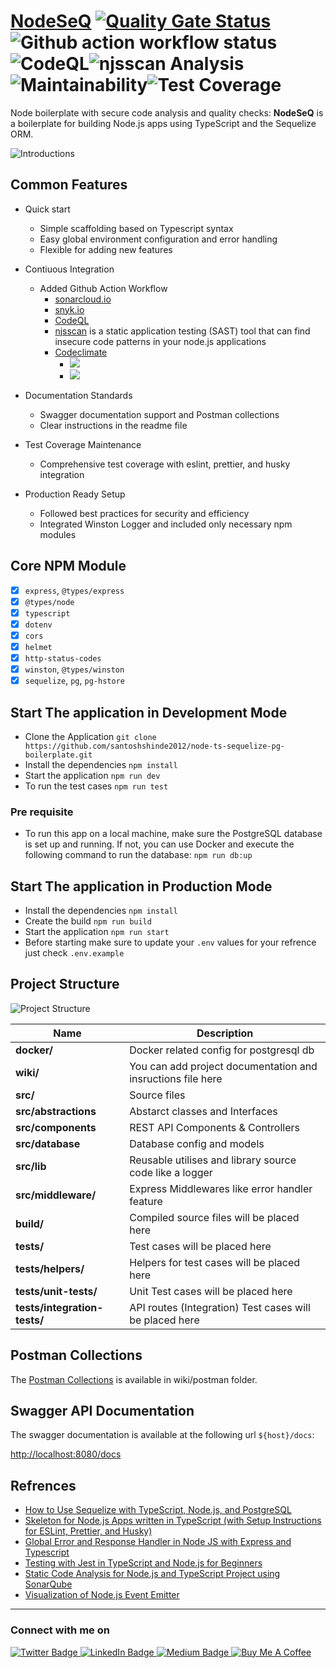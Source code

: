 # [NodeSeQ](https://blog.santoshshinde.com/how-to-use-sequelize-with-typescript-node-js-and-postgresql-c6ff58a3af76)  [![Quality Gate Status](https://sonarcloud.io/api/project_badges/measure?project=santoshshinde2012_node-ts-sequelize-pg-boilerplate&metric=alert_status)](https://sonarcloud.io/summary/new_code?id=santoshshinde2012_node-ts-sequelize-pg-boilerplate)![Github action workflow status](https://github.com/santoshshinde2012/node-ts-sequelize-pg-boilerplate/actions/workflows/ci.yml/badge.svg?branch=main)![CodeQL](https://github.com/santoshshinde2012/node-ts-sequelize-pg-boilerplate/actions/workflows/codeql-analysis.yml/badge.svg?branch=main)![njsscan Analysis](https://github.com/santoshshinde2012/node-ts-sequelize-pg-boilerplate/actions/workflows/njsscan.yml/badge.svg?branch=main)![Maintainability](https://api.codeclimate.com/v1/badges/ad13a11cffa2421a8220/maintainability)![Test Coverage](https://api.codeclimate.com/v1/badges/ad13a11cffa2421a8220/test_coverage)

Node boilerplate with secure code analysis and quality checks: **NodeSeQ** is a boilerplate for building Node.js apps using TypeScript and the Sequelize ORM.

![Introductions](https://i.ibb.co/jznhfjw/nodejs-pg.png)

## Common Features

- Quick start
    - Simple scaffolding based on Typescript syntax
    - Easy global environment configuration and error handling
    - Flexible for adding new features

- Contiuous Integration
    - Added Github Action Workflow
        - [sonarcloud.io](https://sonarcloud.io/summary/new_code?id=santoshshinde2012_node-ts-sequelize-pg-boilerplate)
        - [snyk.io](https://app.snyk.io/org/santoshshinde2012/project/ab175098-8886-4b72-bb5f-dce28d098fc0)
        - [CodeQL](https://codeql.github.com/)
        - [njsscan](https://opensecurity.in/#engineering) is a static application testing (SAST) tool that can find insecure code patterns in your node.js applications
        - [Codeclimate](https://codeclimate.com/)
          - <a href="https://codeclimate.com/github/santoshshinde2012/node-ts-sequelize-pg-boilerplate/maintainability"><img src="https://api.codeclimate.com/v1/badges/ad13a11cffa2421a8220/maintainability" /></a>
          - <a href="https://codeclimate.com/github/santoshshinde2012/node-ts-sequelize-pg-boilerplate/test_coverage"><img src="https://api.codeclimate.com/v1/badges/ad13a11cffa2421a8220/test_coverage" /></a>

- Documentation Standards
    - Swagger documentation support and Postman collections
    - Clear instructions in the readme file

- Test Coverage Maintenance
    - Comprehensive test coverage with eslint, prettier, and husky integration

- Production Ready Setup 
    - Followed best practices for security and efficiency
    - Integrated Winston Logger and included only necessary npm modules
  

## Core NPM Module

- [x] `express`, `@types/express`
- [x] `@types/node`
- [x] `typescript`
- [x] `dotenv`
- [x] `cors`
- [x] `helmet`
- [x] `http-status-codes`
- [x] `winston`, `@types/winston`
- [x] `sequelize`, `pg`, `pg-hstore`

## Start The application in Development Mode

- Clone the Application `git clone https://github.com/santoshshinde2012/node-ts-sequelize-pg-boilerplate.git`
- Install the dependencies `npm install`
- Start the application `npm run dev`
- To run the test cases `npm run test`

### Pre requisite 

- To run this app on a local machine, make sure the PostgreSQL database is set up and running. If not, you can use Docker and execute the following command to run the database:
    `npm run db:up`

## Start The application in Production Mode

- Install the dependencies `npm install`
- Create the build `npm run build`
- Start the application `npm run start`
- Before starting make sure to update your `.env` values for your refrence just check `.env.example`


## Project Structure

![Project Structure](https://i.ibb.co/Cvff1zN/boilerplate.png)


| Name                              | Description |
| --------------------------------- | ----------- |
| **docker/**                       | Docker related config for postgresql db     |
| **wiki/**                         | You can add project documentation and insructions file here |
| **src/**                          | Source files |
| **src/abstractions**              | Abstarct classes and Interfaces  |
| **src/components**                | REST API Components & Controllers  |
| **src/database**                  | Database config and models  |
| **src/lib**                       | Reusable utilises and library source code like a logger|
| **src/middleware/**               | Express Middlewares like error handler feature |
| **build/**                        | Compiled source files will be placed here |
| **tests/**                        | Test cases will be placed here |
| **tests/helpers/**                | Helpers for test cases will be placed here  |
| **tests/unit-tests/**             | Unit Test cases will be placed here  |
| **tests/integration-tests/**      | API routes (Integration) Test cases will be placed here|




## Postman Collections

The [Postman Collections](wiki/postman/assessment.postman_collection.json) is available in wiki/postman folder.

## Swagger API Documentation

The swagger documentation is available at the following url `${host}/docs`:  

[http://localhost:8080/docs](http://localhost:8080/docs)


## Refrences 
- [How to Use Sequelize with TypeScript, Node.js, and PostgreSQL](https://blog.santoshshinde.com/how-to-use-sequelize-with-typescript-node-js-and-postgresql-c6ff58a3af76)
- [Skeleton for Node.js Apps written in TypeScript (with Setup Instructions for ESLint, Prettier, and Husky)](https://blog.santoshshinde.com/skeleton-for-node-js-apps-written-in-typescript-444fa1695b30)
- [Global Error and Response Handler in Node JS with Express and Typescript](https://blog.santoshshinde.com/global-error-and-response-handler-in-node-js-with-express-and-typescript-913ec06d74b3)
- [Testing with Jest in TypeScript and Node.js for Beginners](https://blog.santoshshinde.com/beginners-guide-to-testing-jest-with-node-typescript-1f46a1b87dad)
- [Static Code Analysis for Node.js and TypeScript Project using SonarQube](https://blog.santoshshinde.com/static-code-analysis-for-node-js-and-typescript-project-using-sonarqube-8f90799add06)
- [Visualization of Node.js Event Emitter](https://blog.santoshshinde.com/visualization-of-node-js-event-emitter-4f7c9fe3a477)

<hr/>

### Connect with me on
<div id="badges">
  <a href="https://twitter.com/shindesan2012">
    <img src="https://img.shields.io/badge/shindesan2012-black?style=for-the-badge&logo=twitter&logoColor=white" alt="Twitter Badge"/>
  </a>
  <a href="https://www.linkedin.com/in/shindesantosh/">
    <img src="https://img.shields.io/badge/shindesantosh-blue?style=for-the-badge&logo=linkedin&logoColor=white" alt="LinkedIn Badge"/>
  </a>
   <a href="https://blog.santoshshinde.com/">
    <img src="https://img.shields.io/badge/Blog-black?style=for-the-badge&logo=medium&logoColor=white" alt="Medium Badge"/>
  </a>
  <a href="https://www.buymeacoffee.com/santoshshin" target="_blank">
   <img src="https://img.shields.io/badge/buymeacoffee-black?style=for-the-badge&logo=buymeacoffee&logoColor=white" alt="Buy Me A Coffee"/>
  </a>
</div>

